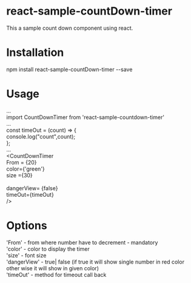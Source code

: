 # react-sample-countDown-timer
This a sample count down component using react.</br>

# Installation
npm install react-sample-countDown-timer --save</br>

# Usage
...  
import CountDownTimer from 'react-sample-countdown-timer'</br>
...</br>
const timeOut = (count) => {</br>
    console.log("count",count);</br>
  };</br>
...</br>
<CountDownTimer</br> 
From = {20}</br>
color={'green'}</br>
size ={30}</br>   
dangerView= {false}</br> 
timeOut={timeOut}</br>
/>  

# Options

'From' -  from where number have to decrement - mandatory </br> 
'color' - color to display the timer</br> 
'size' - font size</br>
'dangerView' - true| false (if true it will show single number in red color other wise it will show in given color)</br>
'timeOut' - method for timeout call back
